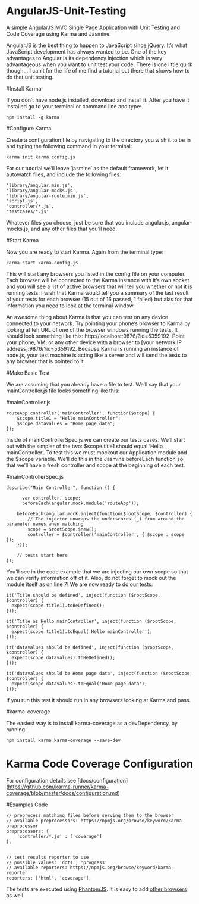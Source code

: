 # AngularJS-Unit-Testing

A simple AngularJS MVC Single Page Application with Unit Testing and Code Coverage using Karma and Jasmine.

AngularJS is the best thing to happen to JavaScript since jQuery. It’s what JavaScript development has always wanted to be. One of the key advantages to Angular is its dependency injection which is very advantageous when you want to unit test your code. There is one little quirk though… I can’t for the life of me find a tutorial out there that shows how to do that unit testing.

#Install Karma

If you don’t have node.js installed, download and install it. After you have it installed go to your terminal or command line and type:

    npm install -g karma

#Configure Karma

Create a configuration file by navigating to the directory you wish it to be in and typing the following command in your terminal:

    karma init karma.config.js

For our tutorial we’ll leave ‘jasmine’ as the default framework, let it autowatch files, and include the following files:

    'library/angular.min.js',
    'library/angular-mocks.js',
    'library/angular-route.min.js',
    'script.js',
    'controller/*.js',
    'testcases/*.js'
  
  Whatever files you choose, just be sure that you include angular.js, angular-mocks.js, and any other files that you’ll need.
  
#Start Karma
  
  Now you are ready to start Karma. Again from the terminal type:
  
    karma start karma.config.js
  
  This will start any browsers you listed in the config file on your computer. Each browser will be connected to the Karma instance with it’s own socket and you will see a list of active browsers that will tell you whether or not it is running tests. I wish that Karma would tell you a summary of the last result of your tests for each browser (15 out of 16 passed, 1 failed) but alas for that information you need to look at the terminal window.

An awesome thing about Karma is that you can test on any device connected to your network. Try pointing your phone’s browser to Karma by looking at teh URL of one of the browser windows running the tests. It should look something like this: http://localhost:9876/?id=5359192. Point your phone, VM, or any other device with a browser to [your network IP address]:9876/?id=5359192. Because Karma is running an instance of node.js, your test machine is acting like a server and will send the tests to any browser that is pointed to it.

#Make Basic Test

We are assuming that you already have a file to test. We’ll say that your mainController.js file looks something like this:

#mainController.js

    routeApp.controller('mainController', function($scope) {
	    $scope.title1 = "Hello mainController";
	    $scope.datavalues = "Home page data";
    });

Inside of mainControllerSpec.js we can create our tests cases. We’ll start out with the simpler of the two: $scope.title1 should equal ‘Hello mainController’. To test this we must mockout our Application module and the $scope variable. We’ll do this in the Jasmine beforeEach function so that we’ll have a fresh controller and scope at the beginning of each test.

#mainControllerSpec.js

    describe("Main Controller", function () {

	      var controller, scope;
	      beforeEach(angular.mock.module('routeApp'));

        beforeEach(angular.mock.inject(function($rootScope, $controller) {
            // The injector unwraps the underscores (_) from around the parameter names when matching
            scope = $rootScope.$new();
            controller = $controller('mainController', { $scope : scope });
        }));
    
        // tests start here
    });
  
  You’ll see in the code example that we are injecting our own scope so that we can verify information off of it. Also, do not forget to mock out the module itself as on line 7! We are now ready to do our tests:
  
    it('Title should be defined', inject(function ($rootScope, $controller) {
  	  expect(scope.title1).toBeDefined();
    }));

    it('Title as Hello mainController', inject(function ($rootScope, $controller) {
      expect(scope.title1).toEqual('Hello mainController');
    }));

    it('datavalues should be defined', inject(function ($rootScope, $controller) {
      expect(scope.datavalues).toBeDefined();
    }));

    it('datavalues should be Home page data', inject(function ($rootScope, $controller) {
      expect(scope.datavalues).toEqual('Home page data');
    }));
  
  If you run this test it should run in any browsers looking at Karma and pass.
  
#karma-coverage

The easiest way is to install karma-coverage as a devDependency, by running

    npm install karma karma-coverage --save-dev
  
# Karma Code Coverage Configuration
For configuration details see [docs/configuration] (https://github.com/karma-runner/karma-coverage/blob/master/docs/configuration.md)

#Examples Code

    // preprocess matching files before serving them to the browser
    // available preprocessors: https://npmjs.org/browse/keyword/karma-preprocessor
    preprocessors: {
        'controller/*.js' : ['coverage']
    },


    // test results reporter to use
    // possible values: 'dots', 'progress'
    // available reporters: https://npmjs.org/browse/keyword/karma-reporter
    reporters: ['html', 'coverage'],
    
The tests are executed using [PhantomJS](http://phantomjs.org). It is easy to add [other browsers](http://karma-runner.github.io/0.10/config/browsers.html) as well
  
  




